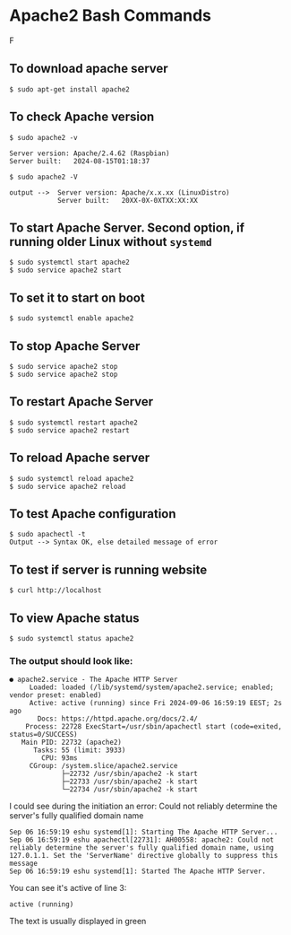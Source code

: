 

# Apache2 Bash Commands
F
## To download apache server

    $ sudo apt-get install apache2

## To check Apache version

    $ sudo apache2 -v

    Server version: Apache/2.4.62 (Raspbian)
    Server built:   2024-08-15T01:18:37

    $ sudo apache2 -V
    
    output -->  Server version: Apache/x.x.xx (LinuxDistro)
                Server built:   20XX-0X-0XTXX:XX:XX

## To start Apache Server. Second option, if running older Linux without `systemd`

    $ sudo systemctl start apache2
    $ sudo service apache2 start

## To set it to start on boot

    $ sudo systemctl enable apache2

## To stop Apache Server 

    $ sudo service apache2 stop
    $ sudo service apache2 stop

## To restart Apache Server

    $ sudo systemctl restart apache2
    $ sudo service apache2 restart

## To reload Apache server

    $ sudo systemctl reload apache2
    $ sudo service apache2 reload
    
## To test Apache configuration

    $ sudo apachectl -t
    Output --> Syntax OK, else detailed message of error

## To test if server is running website

    $ curl http://localhost

## To view Apache status

    $ sudo systemctl status apache2

### The output should look like:

    ● apache2.service - The Apache HTTP Server
         Loaded: loaded (/lib/systemd/system/apache2.service; enabled; vendor preset: enabled)
         Active: active (running) since Fri 2024-09-06 16:59:19 EEST; 2s ago
           Docs: https://httpd.apache.org/docs/2.4/
        Process: 22728 ExecStart=/usr/sbin/apachectl start (code=exited, status=0/SUCCESS)
       Main PID: 22732 (apache2)
          Tasks: 55 (limit: 3933)
            CPU: 93ms
         CGroup: /system.slice/apache2.service
                 ├─22732 /usr/sbin/apache2 -k start
                 ├─22733 /usr/sbin/apache2 -k start
                 └─22734 /usr/sbin/apache2 -k start

   I could see during the initiation an error: Could not reliably determine the server's fully qualified domain name

    Sep 06 16:59:19 eshu systemd[1]: Starting The Apache HTTP Server...
    Sep 06 16:59:19 eshu apachectl[22731]: AH00558: apache2: Could not reliably determine the server's fully qualified domain name, using 127.0.1.1. Set the 'ServerName' directive globally to suppress this message
    Sep 06 16:59:19 eshu systemd[1]: Started The Apache HTTP Server.


  You can see it's active of line 3:

    active (running)

  The text is usually displayed in green

